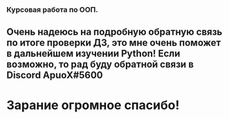 ### Курсовая работа по ООП.

## Очень надеюсь на подробную обратную связь по итоге проверки ДЗ, это мне очень поможет в дальнейшем изучении Python! Если возможно, то рад буду обратной связи в Discord ApuoX#5600

# Зарание огромное спасибо!